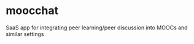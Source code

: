 moocchat
========

SaaS app for integrating peer learning/peer discussion into MOOCs and similar settings
